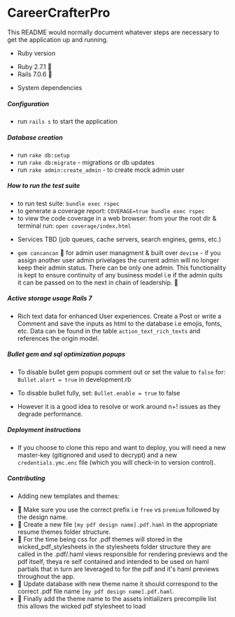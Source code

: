 # CareerCrafterPro

This README would normally document whatever steps are necessary to get the
application up and running.

- Ruby version

* Ruby 2.7.1 🔻
* Rails 7.0.6 🔻

- System dependencies

##### Configuration

- run `rails s` to start the application

##### Database creation

- run `rake db:setup`
- run `rake db:migrate` - migrations or db updates
- run `rake admin:create_admin` - to create mock admin user

##### How to run the test suite

- to run test suite: `bundle exec rspec`
- to generate a coverage report: `COVERAGE=true bundle exec rspec`
- to view the code coverage in a web browser: from your the root dir & terminal run: `open coverage/index.html`

* Services TBD (job queues, cache servers, search engines, gems, etc.)

- `gem cancancan` 🧩 for admin user managment & built over `devise` - if you assign another user admin privelages the current admin will no longer keep their admin status. There can be only one admin. This functionality is kept to ensure continuity of any business model i.e if the admin quits it can be passed on to the next in chain of leadership. 🧩

##### Active storage usage Rails 7

- Rich text data for enhanced User experiences.
  Create a Post or write a Comment and save the inputs as html to the database i.e emojis, fonts, etc. Data can be found in the table `action_text_rich_texts` and references the origin model.

##### Bullet gem and sql optimization popups

- To disable bullet gem popups comment out or set the value to `false` for:
  `Bullet.alert = true` in development.rb
- To disable bullet fully, set: `Bullet.enable = true` to false

- However it is a good idea to resolve or work around n+! issues as they degrade performance.

##### Deployment instructions

- If you choose to clone this repo and want to deploy, you will need a new master-key (gitignored and used to decrypt) and a new `credentials.ymc.enc` file (which you will check-in to version control).

##### Contributing

- Adding new templates and themes:

* 🧩 Make sure you use the correct prefix i.e `free` vs `premium` followed by the design name.
* 🧩 Create a new file `[my pdf design name].pdf.haml` in the appropriate resume themes folder structure.
* 🧩 For the time being css for .pdf themes will stored in the wicked_pdf_stylesheets in the stylesheets folder structure they are called in the .pdf/.haml views responsible for rendering previews and the pdf itself, theya re self contained and intended to be used on haml partials that in turn are leveraged to for the pdf and it's haml previews throughout the app.
* 🧩 Update database with new theme name it should correspond to the correct .pdf file name `[my pdf design name].pdf.haml`.
* 🧩 Finally add the theme name to the assets initializers precompile list this allows the wicked pdf stylesheet to load
